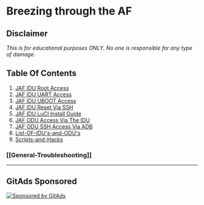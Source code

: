 # Breezing through the AF

## Disclaimer

*This is for educational purposes ONLY. No one is responsible for any type of damage.*

## Table Of Contents

1. [JAF IDU Root Access](instructions/JAF-IDU-Root-Access.md)
2. [JAF IDU UART Access](instructions/JAF-IDU-UART-Access.md)
3. [JAF IDU UBOOT Access](instructions/JAF-IDU-UBOOT-Access.md)
4. [JAF IDU Reset Via SSH](instructions/JAF-IDU-Reset-Via-SSH.md)
5. [JAF IDU LuCI Install Guide](instructions/JAF-IDU-LuCI-Install-Guide.md)
6. [JAF ODU Access Via The IDU](instructions/JAF-ODU-Access-Via-The-IDU.md)
7. [JAF ODU SSH Access Via ADB](instructions/JAF-ODU-SSH-Access-Via-ADB.md)
8. [List-OF-IDU's-and-ODU's](instructions/List-OF-IDU's-and-ODU's.md)
9. [Scripts-and-Hacks](Scripts-and-Hacks.md)

### [[General-Troubleshooting]]




---
## GitAds Sponsored
[![Sponsored by GitAds](https://gitads.dev/v1/ad-serve?source=jfc-group/af-customisation@github)](https://gitads.dev/v1/ad-track?source=jfc-group/af-customisation@github)
